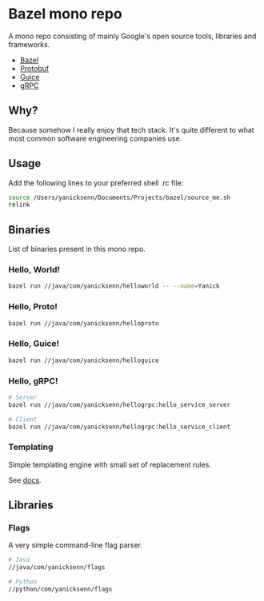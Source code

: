 # Bazel mono repo

A mono repo consisting of mainly Google's open source tools, libraries and frameworks. 

- [Bazel](https://bazel.build/)
- [Protobuf](https://protobuf.dev/)
- [Guice](https://github.com/google/guice)
- [gRPC](https://grpc.io/)

## Why?

Because somehow I really enjoy that tech stack. It's quite different to what most common software engineering companies use.

## Usage

Add the following lines to your preferred shell .rc file:

```bash
source /Users/yanicksenn/Documents/Projects/bazel/source_me.sh
relink
```

## Binaries

List of binaries present in this mono repo.

### Hello, World!
```bash
bazel run //java/com/yanicksenn/helloworld -- --name=Yanick
```

### Hello, Proto!
```bash
bazel run //java/com/yanicksenn/helloproto
```

### Hello, Guice!
```bash
bazel run //java/com/yanicksenn/helloguice
```

### Hello, gRPC!
```bash
# Server
bazel run //java/com/yanicksenn/hellogrpc:hello_service_server

# Client
bazel run //java/com/yanicksenn/hellogrpc:hello_service_client
```

### Templating

Simple templating engine with small set of replacement rules.

See [docs](/python/com/yanicksenn/templating/README.md).


## Libraries

### Flags

A very simple command-line flag parser.

```bash
# Java
//java/com/yanicksenn/flags
```

```bash
# Python
//python/com/yanicksenn/flags
```